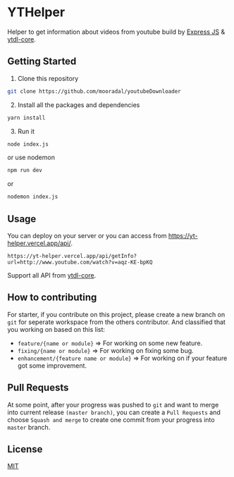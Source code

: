 # YTHelper

Helper to get information about videos from youtube build by [Express JS](https://expressjs.com/) & [ytdl-core](https://github.com/fent/node-ytdl-core).

## Getting Started

1. Clone this repository
```bash
git clone https://github.com/mooradal/youtubeDownloader
```

2. Install all the packages and dependencies
```bash
yarn install
```

3. Run it
```bash
node index.js
```

or use nodemon

```bash
npm run dev
```
or
```bash
nodemon index.js
```

## Usage
You can deploy on your server or you can access from https://yt-helper.vercel.app/api/.
```base
https://yt-helper.vercel.app/api/getInfo?url=http://www.youtube.com/watch?v=aqz-KE-bpKQ
```
Support all API from [ytdl-core](https://github.com/fent/node-ytdl-core).

## How to contributing
For starter, if you contribute on this project, please create a new branch on `git` for seperate
workspace from the others contributor. And classified that you working on based on this list:
- `feature/{name or module}` => For working on some new feature.
- `fixing/{name or module}` => For working on fixing some bug.
- `enhancement/{feature name or module}` => For working on if your feature got some improvement.

## Pull Requests
At some point, after your progress was pushed to `git` and want to merge into current release `(master branch)`,
you can create a `Pull Requests` and choose `Squash and merge` to create one commit from your progress
into `master` branch. 

## License

[MIT](https://choosealicense.com/licenses/mit/)
